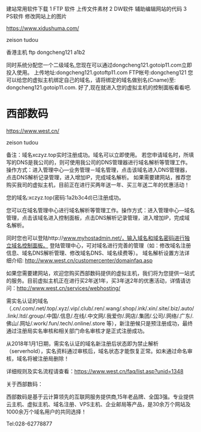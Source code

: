 
建站常用软件下载
1 FTP 软件  上传文件素材
2 DW软件 辅助编辑网站的代码
3 PS软件 修改网站上的图片 


https://www.xidushuma.com/

zeison tudou

香港主机  ftp dongcheng121  a1b2

同时系统分配您一个二级域名,您现在可以通过dongcheng121.gotoip11.com立即投入使用。
上传地址:dongcheng121.gotoftp11.com  FTP帐号:dongcheng121
您可以给您的虚拟主机绑定自己的域名，请将绑定的域名做别名(Cname)至: dongcheng121.gotoip11.com.
好了,现在就进入您的虚拟主机的控制面板看看吧.



# 西部数码

https://www.west.cn/

zeison tudou


备注：域名xczyz.top实时注册成功。域名可以立即使用。
若您申请域名时，所填写的DNS是我公司的，则可使用我公司的DNS管理器进行域名解析等管理工作。操作方式：进入管理中心—业务管理－域名管理，点击该域名进入DNS管理器，点击DNS解析记录管理，进入增加IP，完成域名解析。
如果需要建网站，推荐您购买我司的虚拟主机，目前正在进行买两年送一年、买三年送二年的优惠活动！


您的域名:xczyz.top(密码:1a2b3c4d)已注册成功。

您可以在域名管理中心进行域名解析等管理工作。操作方式：进入管理中心—域名管理，点击该域名进入控制面板，点击DNS解析记录管理，进入增加IP，完成域名解析。

同时您也可以登陆http://www.myhostadmin.net/，输入域名和域名密码进行独立域名控制面板。
登陆管理中心，可对域名进行完善的管理（如：修改域名注册信息、域名DNS解析管理、修改域名DNS、域名续费等）。
域名解析设置方法详细介绍: http://www.west.cn/customercenter/domainfaq.asp

  
如果您需要建网站，欢迎您购买西部数码提供的虚拟主机，我们将为您提供一站式的服务。目前虚拟主机正在进行买2年送1年，买3年送2年的优惠活动，详情请访问：http://www.west.cn/services/webhosting/

需实名认证的域名（.cn/.com/.net/.top/.xyz/.vip/.club/.ren/.wang/.shop/.ink/.xin/.site/.biz/.auto/.link/.ltd/.group/.中国/.信息/.在线/.中文网/.我爱你/.网店/.集团/.公司/.网络/.广东/.佛山/.网址/.work/.fun/.tech/.online/.store 等），新注册候只是预注册成功，最终通过注册局实名审核和相关部门命名审核才是正式注册成功。

从2018年1月1日期，需实名认证的域名新注册后状态即为禁止解析（serverhold），实名资料通过审核后，域名状态才能恢复正常。如未通过命名审核，域名将被注册局删除！

详细规则及实名流程请查看：https://www.west.cn/faq/list.asp?unid=1348



关于西部数码：

西部数码是基于云计算领先的互联网服务提供商,15年老品牌、全国3强。专业提供云主机、虚拟主机、域名注册、VPS主机、企业邮局等产品，是30余万个网站及1000余万个域名用户的共同选择！

Tel:028-62778877
